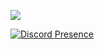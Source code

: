 ![](https://komarev.com/ghpvc/?username=0x0jx&color=blueviolet&label=page+views)

[![Discord Presence](https://lanyard.cnrad.dev/api/651519394673065989?theme=dark&animated=true&idleMessage=kit+kat&hideStatus=true)](https://discord.com/users/651519394673065989)
